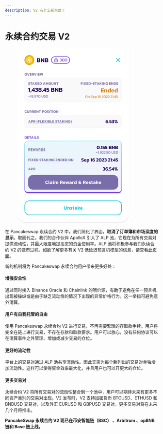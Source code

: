 ```yaml
---
description: V2 有什么新东西？
---
```


# 永续合约交易 V2

<figure><img src="../../../.gitbook/assets/image (213).png" alt=""><figcaption></figcaption></figure>

在 Pancakeswap 永续合约 V2 中，我们简化了界面，**取消了订单簿和市场深度的显示**。取而代之，我们的合作伙伴 ApolloX 引入了 ALP 池，它现在为所有交易对提供流动性，并最大限度地提高您的资金使用率。ALP 池将积极参与我们永续合约 V2 的做市过程。如欲了解更多有关 V2 低延迟预言机模型的信息，请查看[此页面](https://apollox-finance.gitbook.io/apollox-finance/welcome/trading-on-v2/powered-by-binance-oracle-and-chainlink)。&#x20;

新的机制将为 Pancakeswap 永续合约用户带来更多好处：

#### 增强安全性&#x20;

通过同时接入 Binance Oracle 和 Chainlink 的喂价源，有助于避免在任一预言机出现被操纵或是由于缺乏流动性的情况下出现的异常价格行为。这一举措可避免意外清算。&#x20;

#### 用户有自我托管的自由

使用 Pancakeswap 永续合约 V2 进行交易，不再需要繁琐的存取款手续。用户将完全在链上进行交易，不存在存款和取款要求。用户可以放心，没有任何协议可以在清算事件之外管理、增加或减少交易的仓位。

#### 更好的流动性&#x20;

平台上的交易对通过 ALP 池共享流动性。因此无需为每个新列出的交易对单独增加流动性。这样可以使得资金效率最大化，并且用户也可以开更大的仓位。&#x20;

#### 更多交易对

永续合约 V2 将所有交易对的流动性整合到一个池中，用户可以期待未来有更多不同资产类别的交易对出现。V2 发布时，V2 支持加密货币 BTCUSD、ETHUSD 和 BNBUSD 交易对，以及外汇 EURUSD 和 GBPUSD 交易对。更多交易对将在未来几个月将推出。

**PancakeSwap 永续合约 V2 现已在币安智能链（BSC） 、Arbitrum 、opBNB 链和 Base 链上线。**
